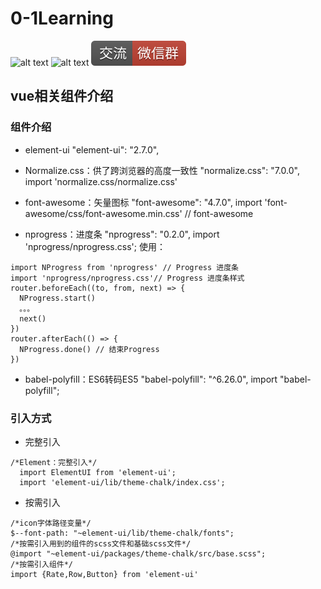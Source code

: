 # 0-1Learning

![alt text](../static/common/svg/luoxiaosheng.svg "公众号")
![alt text](../static/common/svg/luoxiaosheng_learning.svg "学习")
![alt text](../static/common/svg/luoxiaosheng_wechat.svg "微信")


## vue相关组件介绍

### 组件介绍
- element-ui
"element-ui": "2.7.0",

- Normalize.css：供了跨浏览器的高度一致性
"normalize.css": "7.0.0",
import 'normalize.css/normalize.css'

- font-awesome：矢量图标
"font-awesome": "4.7.0",
import 'font-awesome/css/font-awesome.min.css' // font-awesome

- nprogress：进度条
"nprogress": "0.2.0",
import 'nprogress/nprogress.css';
使用：
```
import NProgress from 'nprogress' // Progress 进度条
import 'nprogress/nprogress.css'// Progress 进度条样式
router.beforeEach((to, from, next) => {
  NProgress.start()
  。。。
  next()
})
router.afterEach(() => {
  NProgress.done() // 结束Progress
})
```

- babel-polyfill：ES6转码ES5
"babel-polyfill": "^6.26.0",
import "babel-polyfill";


### 引入方式

- 完整引入
```
/*Element：完整引入*/
  import ElementUI from 'element-ui';
  import 'element-ui/lib/theme-chalk/index.css';
```
- 按需引入
```
/*icon字体路径变量*/
$--font-path: "~element-ui/lib/theme-chalk/fonts";
/*按需引入用到的组件的scss文件和基础scss文件*/
@import "~element-ui/packages/theme-chalk/src/base.scss";
/*按需引入组件*/
import {Rate,Row,Button} from 'element-ui'
```














